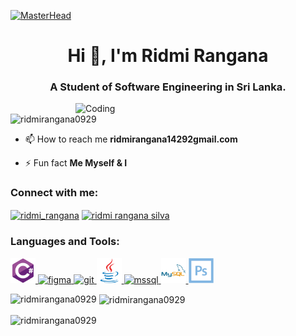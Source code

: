 [![MasterHead](https://quixy.com/wp-content/uploads/2020/12/GIFing-you-an-Insight-into-No-Code.png)](https://rishavchanda.io)
<h1 align="center">Hi 👋, I'm Ridmi Rangana</h1>
<h3 align="center">A Student of Software Engineering in Sri Lanka.</h3>
<img align="right" alt="Coding" width="400" src="https://cdn.dribbble.com/users/846207/screenshots/9192312/office-desk-animation.gif">

<p align="left"> <img src="https://komarev.com/ghpvc/?username=ridmirangana0929&label=Profile%20views&color=0e75b6&style=flat" alt="ridmirangana0929" /> </p>

- 📫 How to reach me **ridmirangana14292gmail.com**

- ⚡ Fun fact **Me Myself & I**

<h3 align="left">Connect with me:</h3>
<p align="left">
<a href="https://instagram.com/ridmi_rangana" target="blank"><img align="center" src="https://raw.githubusercontent.com/rahuldkjain/github-profile-readme-generator/master/src/images/icons/Social/instagram.svg" alt="ridmi_rangana" height="30" width="40" /></a>
<a href="https://www.hackerrank.com/ridmirangana1429" target="blank"><img align="center" src="https://raw.githubusercontent.com/rahuldkjain/github-profile-readme-generator/master/src/images/icons/Social/hackerrank.svg" alt="ridmi rangana silva" height="30" width="40" /></a>
</p>

<h3 align="left">Languages and Tools:</h3>
<p align="left"> <a href="https://www.w3schools.com/cs/" target="_blank" rel="noreferrer"> <img src="https://raw.githubusercontent.com/devicons/devicon/master/icons/csharp/csharp-original.svg" alt="csharp" width="40" height="40"/> </a> <a href="https://www.figma.com/" target="_blank" rel="noreferrer"> <img src="https://www.vectorlogo.zone/logos/figma/figma-icon.svg" alt="figma" width="40" height="40"/> </a> <a href="https://git-scm.com/" target="_blank" rel="noreferrer"> <img src="https://www.vectorlogo.zone/logos/git-scm/git-scm-icon.svg" alt="git" width="40" height="40"/> </a> <a href="https://www.java.com" target="_blank" rel="noreferrer"> <img src="https://raw.githubusercontent.com/devicons/devicon/master/icons/java/java-original.svg" alt="java" width="40" height="40"/> </a> <a href="https://www.microsoft.com/en-us/sql-server" target="_blank" rel="noreferrer"> <img src="https://www.svgrepo.com/show/303229/microsoft-sql-server-logo.svg" alt="mssql" width="40" height="40"/> </a> <a href="https://www.mysql.com/" target="_blank" rel="noreferrer"> <img src="https://raw.githubusercontent.com/devicons/devicon/master/icons/mysql/mysql-original-wordmark.svg" alt="mysql" width="40" height="40"/> </a> <a href="https://www.photoshop.com/en" target="_blank" rel="noreferrer"> <img src="https://raw.githubusercontent.com/devicons/devicon/master/icons/photoshop/photoshop-line.svg" alt="photoshop" width="40" height="40"/> </a> </p>

<p><img align="left" src="https://github-readme-stats.vercel.app/api/top-langs?username=ridmirangana0929&show_icons=true&locale=en&layout=compact" alt="ridmirangana0929" /></p>

<p>&nbsp;<img align="center" src="https://github-readme-stats.vercel.app/api?username=ridmirangana0929&show_icons=true&locale=en" alt="ridmirangana0929" /></p>

<p><img align="center" src="https://github-readme-streak-stats.herokuapp.com/?user=ridmirangana0929&" alt="ridmirangana0929" /></p>
